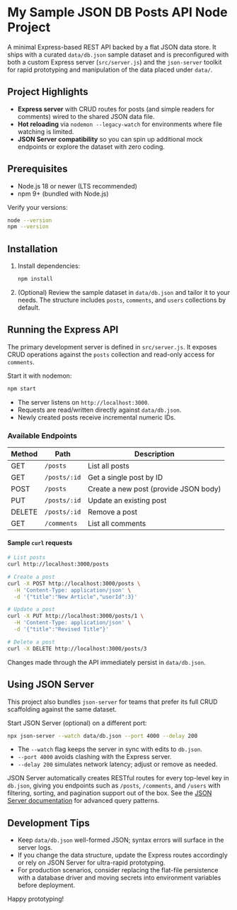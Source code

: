 # My Sample JSON DB Posts API Node Project

A minimal Express-based REST API backed by a flat JSON data store. It ships with a curated `data/db.json` sample dataset and is preconfigured with both a custom Express server (`src/server.js`) and the `json-server` toolkit for rapid prototyping and manipulation of the data placed under `data/`.

## Project Highlights
- **Express server** with CRUD routes for posts (and simple readers for comments) wired to the shared JSON data file.
- **Hot reloading** via `nodemon --legacy-watch` for environments where file watching is limited.
- **JSON Server compatibility** so you can spin up additional mock endpoints or explore the dataset with zero coding.

## Prerequisites
- Node.js 18 or newer (LTS recommended)
- npm 9+ (bundled with Node.js)

Verify your versions:

```bash
node --version
npm --version
```

## Installation
1. Install dependencies:
   ```bash
   npm install
   ```
2. (Optional) Review the sample dataset in `data/db.json` and tailor it to your needs. The structure includes `posts`, `comments`, and `users` collections by default.

## Running the Express API
The primary development server is defined in `src/server.js`. It exposes CRUD operations against the `posts` collection and read-only access for `comments`.

Start it with nodemon:

```bash
npm start
```

- The server listens on `http://localhost:3000`.
- Requests are read/written directly against `data/db.json`.
- Newly created posts receive incremental numeric IDs.

### Available Endpoints
| Method | Path | Description |
| ------ | ---- | ----------- |
| GET | `/posts` | List all posts |
| GET | `/posts/:id` | Get a single post by ID |
| POST | `/posts` | Create a new post (provide JSON body) |
| PUT | `/posts/:id` | Update an existing post |
| DELETE | `/posts/:id` | Remove a post |
| GET | `/comments` | List all comments |

#### Sample `curl` requests
```bash
# List posts
curl http://localhost:3000/posts

# Create a post
curl -X POST http://localhost:3000/posts \
  -H 'Content-Type: application/json' \
  -d '{"title":"New Article","userId":3}'

# Update a post
curl -X PUT http://localhost:3000/posts/1 \
  -H 'Content-Type: application/json' \
  -d '{"title":"Revised Title"}'

# Delete a post
curl -X DELETE http://localhost:3000/posts/3
```

Changes made through the API immediately persist in `data/db.json`.

## Using JSON Server
This project also bundles `json-server` for teams that prefer its full CRUD scaffolding against the same dataset.

Start JSON Server (optional) on a different port:

```bash
npx json-server --watch data/db.json --port 4000 --delay 200
```

- The `--watch` flag keeps the server in sync with edits to `db.json`.
- `--port 4000` avoids clashing with the Express server.
- `--delay 200` simulates network latency; adjust or remove as needed.

JSON Server automatically creates RESTful routes for every top-level key in `db.json`, giving you endpoints such as `/posts`, `/comments`, and `/users` with filtering, sorting, and pagination support out of the box. See the [JSON Server documentation](https://github.com/typicode/json-server) for advanced query patterns.

## Development Tips
- Keep `data/db.json` well-formed JSON; syntax errors will surface in the server logs.
- If you change the data structure, update the Express routes accordingly or rely on JSON Server for ultra-rapid prototyping.
- For production scenarios, consider replacing the flat-file persistence with a database driver and moving secrets into environment variables before deployment.

Happy prototyping!
